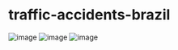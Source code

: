 # traffic-accidents-brazil

![image](https://user-images.githubusercontent.com/42002377/143804427-5225ff0c-31c4-428e-89e4-7d4c531d98e5.png)
![image](https://user-images.githubusercontent.com/42002377/143804508-66ccab83-5edf-463d-871c-5d39d4646b93.png)
![image](https://user-images.githubusercontent.com/42002377/143804558-9a7201cf-ca3a-44c7-bed6-d2d9065de0ad.png)
